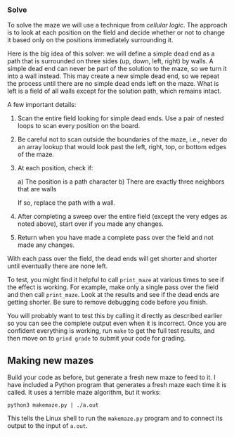 ### Solve

To solve the maze we will use a technique from *cellular logic*. The
approach is to look at each position on the field and decide whether
or not to change it based only on the positions immediately
surrounding it.

Here is the big idea of this solver: we will define a simple dead
end as a path that is surrounded on three sides (up, down, left,
right) by walls. A simple dead end can never be part of the solution
to the maze, so we turn it into a wall instead. This may create a
new simple dead end, so we repeat the process until there are no
simple dead ends left on the maze. What is left is a field of all
walls except for the solution path, which remains intact.

A few important details:

1.  Scan the entire field looking for simple dead ends. Use a pair
    of nested loops to scan every position on the board.

2.  Be careful not to scan outside the boundaries of the maze,
    i.e., never do an array lookup that would look past the left,
    right, top, or bottom edges of the maze.

3.  At each position, check if:

    a)  The position is a path character
    b)  There are exactly three neighbors that are walls

    If so, replace the path with a wall.

4.  After completing a sweep over the entire field (except the very
    edges as noted above), start over if you made any changes.

5.  Return when you have made a complete pass over the field and not
    made any changes.

With each pass over the field, the dead ends will get shorter and
shorter until eventually there are none left.

To test, you might find it helpful to call `print_maze` at various
times to see if the effect is working. For example, make only a
single pass over the field and then call `print_maze`. Look at the
results and see if the dead ends are getting shorter. Be sure to
remove debugging code before you finish.

You will probably want to test this by calling it directly as
described earlier so you can see the complete output even when it is
incorrect. Once you are confident everything is working, run `make`
to get the full test results, and then move on to `grind grade` to
submit your code for grading.


Making new mazes
----------------

Build your code as before, but generate a fresh new maze to feed
to it. I have included a Python program that generates a fresh
maze each time it is called. It uses a terrible maze algorithm,
but it works:

    python3 makemaze.py | ./a.out

This tells the Linux shell to run the `makemaze.py` program and
to connect its output to the input of `a.out`.
